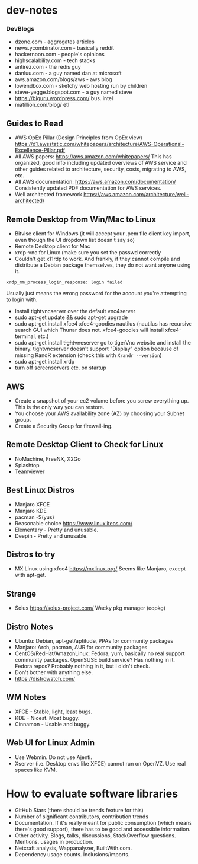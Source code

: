 # dev-notes

### DevBlogs
- dzone.com - aggregates articles
- news.ycombinator.com - basically reddit
- hackernoon.com - people's opinions
- highscalability.com - tech stacks
- antirez.com - the redis guy
- danluu.com - a guy named dan at microsoft
- aws.amazon.com/blogs/aws - aws blog
- lowendbox.com - sketchy web hosting run by children
- steve-yegge.blogspot.com - a guy named steve
- https://biguru.wordpress.com/ bus. intel
- matillion.com/blog/ etl

## Guides to Read
- AWS OpEx Pillar (Design Principles from OpEx view) https://d1.awsstatic.com/whitepapers/architecture/AWS-Operational-Excellence-Pillar.pdf
- All AWS papers: https://aws.amazon.com/whitepapers/ This has organized, good info including updated overviews of AWS service and other guides related to architecture, security, costs, migrating to AWS, etc.
- All AWS documentation: https://aws.amazon.com/documentation/ Consistently updated PDF documentation for AWS services.
- Well architected framework https://aws.amazon.com/architecture/well-architected/

## Remote Desktop from Win/Mac to Linux
- Bitvise client for Windows (it will accept your .pem file client key import, even though the UI dropdown list doesn't say so)
- Remote Desktop client for Mac
- xrdp-vnc for Linux (make sure you set the passwd correctly
- Couldn't get x11rdp to work. And frankly, if they cannot compile and distribute a Debian package themselves, they do not want anyone using it.

```
xrdp_mm_process_login_response: login failed
```
Usually just means the wrong password for the account you're attempting to login with.

- Install tightvncserver over the default vnc4server
- sudo apt-get update && sudo apt-get upgrade
- sudo apt-get install xfce4 xfce4-goodies nautilus (nautilus has recursive search GUI which Thunar does not. xfce4-goodies will install xfce4-terminal, etc.)
- sudo apt-get install ~~tightvncserver~~ go to tigerVnc website and install the binary. tightvncserver doesn't support "Display" option because of missing RandR extension (check this with `Xrandr --version`)
- sudo apt-get install xrdp
- turn off screenservers etc. on startup

## AWS
- Create a snapshot of your ec2 volume before you screw everything up. This is the only way you can restore.
- You choose your AWS availability zone (AZ) by choosing your Subnet group.
- Create a Security Group for firewall-ing.

## Remote Desktop Client to Check for Linux
- NoMachine, FreeNX, X2Go
- Splashtop
- Teamviewer

## Best Linux Distros
- Manjaro XFCE
- Manjaro KDE
- pacman -S(yus) <arg>
- Reasonable choice https://www.linuxliteos.com/
- Elementary - Pretty and unusable.
- Deepin - Pretty and unusable.

## Distros to try
- MX Linux using xfce4 https://mxlinux.org/ Seems like Manjaro, except with apt-get.

## Strange
- Solus https://solus-project.com/ Wacky pkg manager (eopkg)

## Distro Notes
- Ubuntu: Debian, apt-get/aptitude, PPAs for community packages
- Manjaro: Arch, pacman, AUR for community packages
- CentOS/RedHat/AmazonLinux: Fedora, yum, basically no real support community packages. OpenSUSE build service? Has nothing in it. Fedora repos? Probably nothing in it, but I didn't check.
- Don't bother with anything else.
- https://distrowatch.com/

## WM Notes
- XFCE - Stable, light, least bugs.
- KDE - Nicest. Most buggy.
- Cinnamon - Usable and buggy.

## Web UI for Linux Admin
- Use Webmin. Do not use Ajenti.
- Xserver (i.e. Desktop envs like XFCE) cannot run on OpenVZ. Use real spaces like KVM.

# How to evaluate software libraries
- GitHub Stars (there should be trends feature for this)
- Number of significant contributors, contribution trends
- Documentation. If it's really meant for public consumption (which means there's good support), there has to be good and accessible information.
- Other activity. Blogs, talks, discussions, StackOverflow questions. Mentions, usages in production.
- Netcraft analysis, Wappanalyzer, BuiltWith.com.
- Dependency usage counts. Inclusions/imports.
